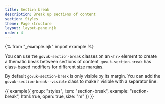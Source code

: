```yaml
---
title: Section break
description: Break up sections of content
section: Styles
theme: Page structure
layout: layout-pane.njk
order: 4
---
```


{% from "_example.njk" import example %}

You can use the `govuk-section-break` classes on an `<hr>` element to create a thematic break between sections of content. `govuk-section-break` has class-based modifiers for different size margins.

By default `govuk-section-break` is only visible by its margin. You can add the `govuk-section-break--visible` class to make it visible with a separator line.

{{ example({ group: "styles", item: "section-break", example: "section-break", html: true, open: true, size: "m" }) }}
